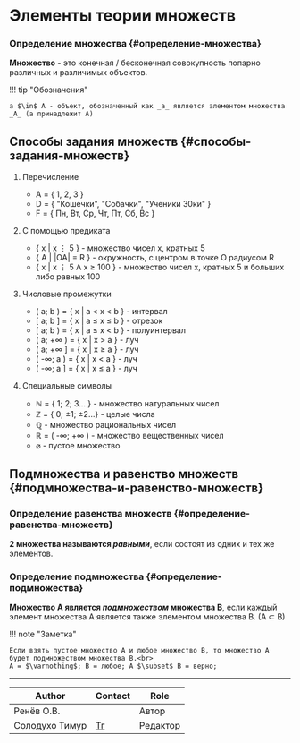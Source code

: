 # Элементы теории множеств

<!-- markdownlint-disable-next-line MD001 -->
### Определение множества {#определение-множества}

**Множество** - это конечная / бесконечная совокупность попарно различных и различимых объектов.

!!! tip "Обозначения"

    а $\in$ А - объект, обозначенный как _а_ является элементом множества _A_ (а принадлежит А)

## Способы задания множеств {#способы-задания-множеств}

1. Перечисление

    - A = { 1, 2, 3 }
    - D = { "Кошечки", "Собачки", "Ученики 30ки" }
    - F = { Пн, Вт, Ср, Чт, Пт, Сб, Вс }

2. С помощью предиката<br>

    - { х | х ⋮ 5 } - множество чисел х, кратных 5 <br>
    - { A | |OA| = R } - окружность, с центром в точке О радиусом R<br>
    - { x | x ⋮ 5 ⴷ x ≥ 100 } - множество чисел х, кратных 5 и больших либо равных 100

3. Числовые промежутки

    - ( a; b ) = { x | a < x < b } - интервал <br>
    - [ a; b ] = { x | a ≤ x ≤ b } - отрезок <br>
    - [ a; b ) = { x | a ≤ x < b } - полуинтервал <br>
    - ( a; +∞ ) = { x | x > a } - луч<br>
    - ( a; +∞ ] = { x | x ≥ a } - луч <br>
    - ( -∞; a ) = { x | x < a } - луч<br>
    - ( -∞; a ] = { x | x ≤ a } - луч

4. Cпециальные символы
  
    - $\mathbb{N}$ = { 1; 2; 3... } - множество натуральных чисел<br>
    - $\mathbb{Z}$ = { 0; ±1; ±2...} - целые числа <br>
    - $\mathbb{Q}$ - множество рациональных чисел <br>
    - $\mathbb{R}$ = ( -∞; +∞ ) - множество вещественных чисел <br>
    - $\varnothing$ - пустое множество

## Подмножества и равенство множеств {#подмножества-и-равенство-множеств}

### Определение равенства множеств {#определение-равенства-множеств}

**2 множества называются _равными_**, если состоят из одних и тех же элементов.

### Определение подмножества {#определение-подмножества}

**Множество А является _подмножеством_ множества В**, если каждый элемент множества А является также элементом множества В. (А $\subset$ В)

!!! note "Заметка"

    Если взять пустое множество A и любое множество B, то множество А будет подмножеством множества В.<br>
    A = $\varnothing$; B = любое; А $\subset$ В = верно;

---
| Author         | Contact                     | Role     |
| -------------- | --------------------------- | -------- |
| Ренёв О.В.     |                             | Автор    |
| Солодухо Тимур | [Тг](https://t.me/TimurS09) | Редактор |
